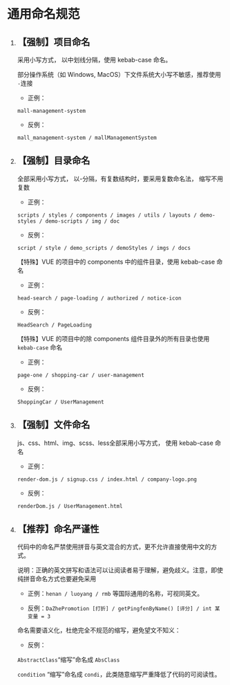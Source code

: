 # 通用命名规范

1. ## 【强制】项目命名
   
    采用小写方式， 以中划线分隔，使用 kebab-case 命名。

    部分操作系统（如 Windows, MacOS）下文件系统大小写不敏感，推荐使用 `-`连接

    - 正例：

    `mall-management-system`

    - 反例：
    
    `mall_management-system / mallManagementSystem`

2. ## 【强制】目录命名
   
   全部采用小写方式， 以-分隔，有复数结构时，要采用复数命名法， 缩写不用复数

    - 正例： 

    `scripts / styles / components / images / utils / layouts / demo-styles / demo-scripts / img / doc`

    - 反例： 

    `script / style / demo_scripts / demoStyles / imgs / docs`

    【特殊】VUE 的项目中的 components 中的组件目录，使用 kebab-case 命名

    - 正例： 

    `head-search / page-loading / authorized / notice-icon`

    - 反例： 

    `HeadSearch / PageLoading`

    【特殊】VUE 的项目中的除 components 组件目录外的所有目录也使用 `kebab-case` 命名

    - 正例： 

    `page-one / shopping-car / user-management`

    - 反例： 

    `ShoppingCar / UserManagement`


3. ## 【强制】文件命名
    js、css、html、img、scss、less全部采用小写方式， 使用 kebab-case 命名

    - 正例： 

    `render-dom.js / signup.css / index.html / company-logo.png`

    - 反例： 

    `renderDom.js / UserManagement.html`


4. ## 【推荐】命名严谨性
   
    代码中的命名严禁使用拼音与英文混合的方式，更不允许直接使用中文的方式。 

    说明：正确的英文拼写和语法可以让阅读者易于理解，避免歧义。注意，即使纯拼音命名方式也要避免采用

    - 正例：`henan / luoyang / rmb` 等国际通用的名称，可视同英文。

    - 反例：`DaZhePromotion [打折] / getPingfenByName() [评分] / int 某变量 = 3`

    命名需要语义化，杜绝完全不规范的缩写，避免望文不知义：

    - 反例：

    `AbstractClass`“缩写”命名成 `AbsClass`

    `condition` “缩写”命名成 `condi`，此类随意缩写严重降低了代码的可阅读性。
